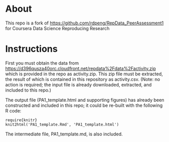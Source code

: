 About
=====
This repo is a fork of https://github.com/rdpeng/RepData_PeerAssessment1 for Coursera Data Science Reproducing Research

Instructions
============
First you must obtain the data from https://d396qusza40orc.cloudfront.net/repdata%2Fdata%2Factivity.zip which is provided in the repo as activity.zip. This zip file must be extracted, the result of which is contained in this repository as activity.csv. (Note: no action is required; the input file is already downloaded, extracted, and included to this repo.)

The output file (PA1_template.html and supporting figures) has already been constructed and included in this repo; it could be re-built with the following R code:
```{r}
require{knitr}
knit2html('PA1_template.Rmd', 'PA1_template.html')
```

The intermediate file, PA1_template.md, is also included.

